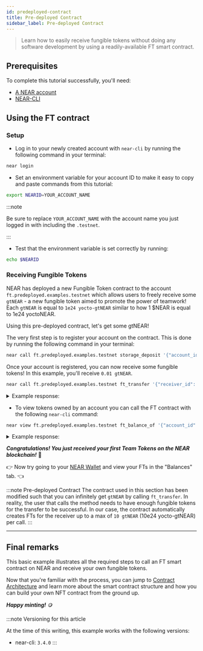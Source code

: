 ```yaml
---
id: predeployed-contract
title: Pre-deployed Contract
sidebar_label: Pre-deployed Contract
---
```


> Learn how to easily receive fungible tokens without doing any software development by using a readily-available FT smart contract.

## Prerequisites

To complete this tutorial successfully, you'll need:

- [A NEAR account](/concepts/basics/accounts/creating-accounts)
- [NEAR-CLI](/tools/near-cli#setup)

## Using the FT contract

### Setup

- Log in to your newly created account with `near-cli` by running the following command in your terminal:

```bash
near login
```

 - Set an environment variable for your account ID to make it easy to copy and paste commands from this tutorial:

```bash
export NEARID=YOUR_ACCOUNT_NAME
```
:::note

Be sure to replace `YOUR_ACCOUNT_NAME` with the account name you just logged in with including the `.testnet`.

:::

- Test that the environment variable is set correctly by running:

```bash
echo $NEARID
```

### Receiving Fungible Tokens

NEAR has deployed a new Fungible Token contract to the account `ft.predeployed.examples.testnet` which allows users to freely receive some `gtNEAR` - a new fungible token aimed to promote the power of teamwork! Each `gtNEAR` is equal to `1e24 yocto-gtNEAR` similar to how 1 $NEAR is equal to 1e24 yoctoNEAR.

Using this pre-deployed contract, let's get some gtNEAR!

The very first step is to register your account on the contract. This is done by running the following command in your terminal:

```bash
near call ft.predeployed.examples.testnet storage_deposit '{"account_id": "'$NEARID'"}' --accountId $NEARID --deposit 0.01
```

Once your account is registered, you can now receive some fungible tokens! In this example, you'll receive `0.01 gtNEAR`.

```bash
near call ft.predeployed.examples.testnet ft_transfer '{"receiver_id": "'$NEARID'", "amount": "10000000000000000000000"}' --accountId ft.predeployed.examples.testnet --depositYocto 1
```

<details>
<summary>Example response: </summary>
<p>

```json
Log [ft.predeployed.examples.testnet]: EVENT_JSON:{"standard":"nep141","version":"1.0.0","event":"ft_transfer","data":[{"old_owner_id":"benjiman.testnet","new_owner_id":"goteam.testnet","amount":"1000000000000000000000"}]}
Transaction Id B6yiqN3Z4v7FzA42nReTtyZYBj6mwjjxCpW58G8ZzpUk
To see the transaction in the transaction explorer, please open this url in your browser
https://explorer.testnet.near.org/transactions/B6yiqN3Z4v7FzA42nReTtyZYBj6mwjjxCpW58G8ZzpUk
''
```

</p>
</details>

- To view tokens owned by an account you can call the FT contract with the following `near-cli` command:

```bash
near view ft.predeployed.examples.testnet ft_balance_of '{"account_id": "'$NEARID'"}'
```

<details>
<summary>Example response: </summary>
<p>

```json
'2250000000000000000000'
```

</p>
</details>

***Congratulations! You just received your first Team Tokens on the NEAR blockchain!*** 🎉

👉 Now try going to your [NEAR Wallet](http://wallet.testnet.near.org) and view your FTs in the "Balances" tab. 👈 

:::note Pre-deployed Contract
The contract used in this section has been modified such that you can infinitely get `gtNEAR` by calling `ft_transfer`. In reality, the user that calls the method needs to have enough fungible tokens for the transfer to be successful. In our case, the contract automatically creates FTs for the receiver up to a max of `10 gtNEAR` (10e24 yocto-gtNEAR) per call.
:::

---

## Final remarks

This basic example illustrates all the required steps to call an FT smart contract on NEAR and receive your own fungible tokens.

Now that you're familiar with the process, you can jump to [Contract Architecture](/tutorials/fts/skeleton) and learn more about the smart contract structure and how you can build your own NFT contract from the ground up.

***Happy minting!*** 🪙

:::note Versioning for this article

At the time of this writing, this example works with the following versions:

- near-cli: `3.4.0`
:::
